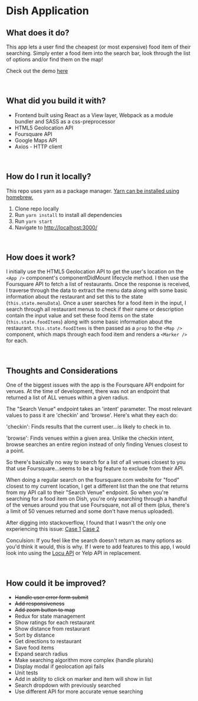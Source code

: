 # Dish Application

## What does it do?
This app lets a user find the cheapest (or most expensive) food item of their searching. Simply enter a food item into the search bar, look through the list of options and/or find them on the map!

Check out the demo [here](https://amituuush.github.io/dish-app/)

<br />

## What did you build it with?
* Frontend built using React as a View layer, Webpack as a module bundler and SASS as a css-preprocessor
* HTML5 Geolocation API
* Foursquare API
* Google Maps API
* Axios - HTTP client

<br />

## How do I run it locally?
This repo uses yarn as a package manager. [Yarn can be installed using homebrew.](https://yarnpkg.com/en/docs/install)

1. Clone repo locally
2. Run `yarn install` to install all dependencies
3. Run `yarn start`
4. Navigate to [http://localhost:3000/](http://localhost:3000/)

<br />

## How does it work?

I initially use the HTML5 Geolocation API to get the user's location on the `<App />` component's componentDidMount lifecycle method. I then use the Foursquare API to fetch a list of restaurants. Once the response is received, I traverse through the data to extract the menu data along with some basic information about the restaurant and set this to the state (`this.state.menuData`). Once a user searches for a food item in the input, I search through all restaurant menus to check if their name or description contain the input value and set these food items on the state (`this.state.foodItems`) along with some basic information about the restaurant. `this.state.foodItems` is then passed as a `prop` to the `<Map />` component, which maps through each food item and renders a `<Marker />` for each.

<br />

## Thoughts and Considerations

One of the biggest issues with the app is the Foursquare API endpoint for venues. At the time of development, there was not an endpoint that returned a list of ALL venues within a given radius.

The "Search Venue" endpoint takes an 'intent' parameter. The most relevant values to pass it are 'checkin' and 'browse'. Here's what they each do:

'checkin': Finds results that the current user...is likely to check in to.

'browse': Finds venues within a given area. Unlike the checkin intent, browse searches an entire region instead of only finding Venues closest to a point.

So there's basically no way to search for a list of all venues closest to you that use Foursquare...seems to be a big feature to exclude from their API.

When doing a regular search on the foursquare.com website for "food" closest to my current location, I get a different list than the one that returns from my API call to their "Search Venue" endpoint. So when you're searching for a food item on Dish, you're only searching through a handful of the venues around you that use Foursquare, not all of them (plus, there's a limit of 50 venues returned and some don't have menus uploaded).

After digging into stackoverflow, I found that I wasn't the only one experiencing this issue:
[Case 1](https://stackoverflow.com/questions/16581038/why-does-foursquare-search-not-return-venues-closest-to-my-specified-location)
[Case 2](https://stackoverflow.com/questions/33302515/foursquarevenues-searchintent-browse-returns-more-places-when-specifying-categ)

Conculsion: If you feel like the search doesn't return as many options as you'd think it would, this is why. If I were to add features to this app, I would look into using the [Locu API](https://dev.locu.com/) or Yelp API in replacement.

<br />

## How could it be improved?

* ~~Handle user error form submit~~
* ~~Add responsiveness~~
* ~~Add zoom button to map~~
* Redux for state management
* Show ratings for each restaurant
* Show distance from restaurant
* Sort by distance
* Get directions to restaurant
* Save food items
* Expand search radius
* Make searching algorithm more complex (handle plurals)
* Display modal if geolocation api fails
* Unit tests
* Add in ability to click on marker and item will show in list
* Search dropdown with previously searched
* Use different API for more accurate venue searching